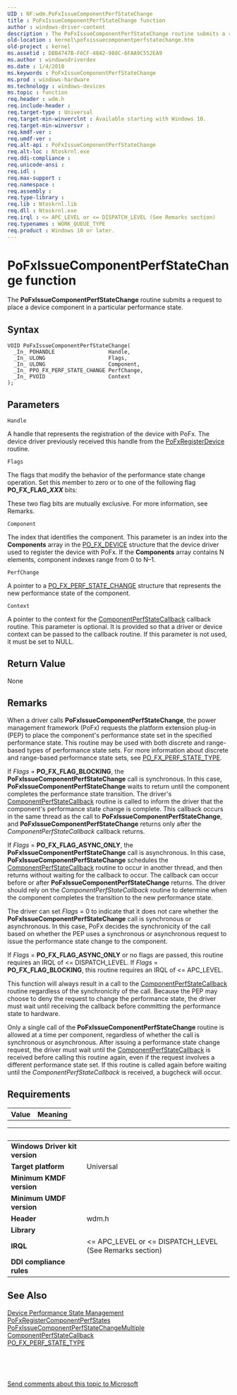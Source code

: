 ```yaml
---
UID : NF:wdm.PoFxIssueComponentPerfStateChange
title : PoFxIssueComponentPerfStateChange function
author : windows-driver-content
description : The PoFxIssueComponentPerfStateChange routine submits a request to place a device component in a particular performance state.
old-location : kernel\pofxissuecomponentperfstatechange.htm
old-project : kernel
ms.assetid : DBB4747B-F6CF-4842-988C-6FAA9C552EA9
ms.author : windowsdriverdev
ms.date : 1/4/2018
ms.keywords : PoFxIssueComponentPerfStateChange
ms.prod : windows-hardware
ms.technology : windows-devices
ms.topic : function
req.header : wdm.h
req.include-header : 
req.target-type : Universal
req.target-min-winverclnt : Available starting with Windows 10.
req.target-min-winversvr : 
req.kmdf-ver : 
req.umdf-ver : 
req.alt-api : PoFxIssueComponentPerfStateChange
req.alt-loc : Ntoskrnl.exe
req.ddi-compliance : 
req.unicode-ansi : 
req.idl : 
req.max-support : 
req.namespace : 
req.assembly : 
req.type-library : 
req.lib : Ntoskrnl.lib
req.dll : Ntoskrnl.exe
req.irql : <= APC_LEVEL or <= DISPATCH_LEVEL (See Remarks section)
req.typenames : WORK_QUEUE_TYPE
req.product : Windows 10 or later.
---
```



# PoFxIssueComponentPerfStateChange function
The <b>PoFxIssueComponentPerfStateChange</b> routine submits a request to place a device component in a 
    particular performance state.

## Syntax

````
VOID PoFxIssueComponentPerfStateChange(
  _In_ POHANDLE                 Handle,
  _In_ ULONG                    Flags,
  _In_ ULONG                    Component,
  _In_ PPO_FX_PERF_STATE_CHANGE PerfChange,
  _In_ PVOID                    Context
);
````

## Parameters

`Handle`

A handle that represents the registration of the device with PoFx. The device driver previously received this handle from the <a href="..\wdm\nf-wdm-pofxregisterdevice.md">PoFxRegisterDevice</a> routine.

`Flags`

The flags that modify the behavior of the performance state change operation. Set this member to zero or to one of the following flag <b>PO_FX_FLAG_<i>XXX</i></b> bits:

These two flag bits are mutually exclusive. For more information, see Remarks.

<table>
<tr>
<th>Value</th>
<th>Meaning</th>
</tr>
<tr>

`Component`

The index that identifies the component. This parameter is an index into the <b>Components</b> array in the <a href="..\wdm\ns-wdm-_po_fx_device_v1.md">PO_FX_DEVICE</a> structure that the device driver used to register the device with PoFx. If the <b>Components</b> array contains N elements, component indexes range from 0 to N–1.

`PerfChange`

A pointer to a <a href="..\wdm\ns-wdm-_po_fx_perf_state_change.md">PO_FX_PERF_STATE_CHANGE</a> structure that represents the new performance state of the component.

`Context`

A pointer to the context for the <a href="https://msdn.microsoft.com/library/windows/hardware/dn939353">ComponentPerfStateCallback</a> callback routine. This parameter is optional. It is provided so that a driver or device context can be passed to the callback routine. If this parameter is not used, it must be set to NULL.


## Return Value

None

## Remarks

When a driver calls <b>PoFxIssueComponentPerfStateChange</b>, the power management framework (PoFx) requests the platform extension plug-in (PEP) to place 
    the component's performance state set in the specified performance state. This routine may be used with both discrete and range-based types of performance state sets. For more information about discrete and range-based performance state sets, see <a href="..\wdm\ne-wdm-_po_fx_perf_state_type.md">PO_FX_PERF_STATE_TYPE</a>.

If <i>Flags</i> = <b>PO_FX_FLAG_BLOCKING</b>, the <b>PoFxIssueComponentPerfStateChange</b> call is synchronous. In this case, <b>PoFxIssueComponentPerfStateChange</b> waits to return until the component completes the performance state transition. The driver's <a href="https://msdn.microsoft.com/library/windows/hardware/dn939353">ComponentPerfStateCallback</a> routine is called to inform the driver that the component's performance state change is complete. This callback occurs in the same thread as the call to <b>PoFxIssueComponentPerfStateChange</b>, and <b>PoFxIssueComponentPerfStateChange</b> returns only after the <i>ComponentPerfStateCallback</i> callback returns. 

If <i>Flags</i> = <b>PO_FX_FLAG_ASYNC_ONLY</b>, the <b>PoFxIssueComponentPerfStateChange</b> call is asynchronous. In this case, <b>PoFxIssueComponentPerfStateChange</b> schedules the <a href="https://msdn.microsoft.com/library/windows/hardware/dn939353">ComponentPerfStateCallback</a> routine to occur in another thread, and then returns without waiting for the callback to occur. The callback can occur before or after <b>PoFxIssueComponentPerfStateChange</b> returns. The driver should rely on the <i>ComponentPerfStateCallback</i> routine to determine when the component completes the transition to the new performance state. 

The driver can set <i>Flags</i> = 0 to indicate that it does not care whether the <b>PoFxIssueComponentPerfStateChange</b> call is synchronous or asynchronous. In this case, PoFx decides the synchronicity of the call  based on whether the PEP uses a synchronous or asynchronous request to issue the performance state change to the component.

If <i>Flags</i> = <b>PO_FX_FLAG_ASYNC_ONLY</b> or no flags are passed, this routine requires an IRQL of &lt;= DISPATCH_LEVEL. If <i>Flags</i> = <b>PO_FX_FLAG_BLOCKING</b>, this routine requires an IRQL of &lt;= APC_LEVEL.

This function will always result in a call to the <a href="https://msdn.microsoft.com/library/windows/hardware/dn939353">ComponentPerfStateCallback</a> routine regardless of the synchronicity of the call. Because the PEP may choose to deny the request to change the performance state, the driver must wait until receiving the callback before committing the performance state to hardware.

Only a single call of the <b>PoFxIssueComponentPerfStateChange</b> routine  is allowed at a time per component, regardless of whether the call is synchronous or asynchronous. After issuing a performance state change request, the driver must wait until the <a href="https://msdn.microsoft.com/library/windows/hardware/dn939353">ComponentPerfStateCallback</a> is received before calling this routine again, even if the request involves a different performance state set. If this routine is called again before waiting until the <i>ComponentPerfStateCallback</i> is received, a bugcheck will occur.

## Requirements
| &nbsp; | &nbsp; |
| ---- |:---- |
| **Windows Driver kit version** |  |
| **Target platform** | Universal |
| **Minimum KMDF version** |  |
| **Minimum UMDF version** |  |
| **Header** | wdm.h |
| **Library** |  |
| **IRQL** | <= APC_LEVEL or <= DISPATCH_LEVEL (See Remarks section) |
| **DDI compliance rules** |  |

## See Also

<dl>
<dt>
<a href="https://msdn.microsoft.com/D5341D6D-7C71-43CB-9C70-7E939B32C33F">Device Performance State Management</a>
</dt>
<dt>
<a href="..\wdm\nf-wdm-pofxregistercomponentperfstates.md">PoFxRegisterComponentPerfStates</a>
</dt>
<dt>
<a href="..\wdm\nf-wdm-pofxissuecomponentperfstatechangemultiple.md">PoFxIssueComponentPerfStateChangeMultiple</a>
</dt>
<dt>
<a href="https://msdn.microsoft.com/library/windows/hardware/dn939353">ComponentPerfStateCallback</a>
</dt>
<dt>
<a href="..\wdm\ne-wdm-_po_fx_perf_state_type.md">PO_FX_PERF_STATE_TYPE</a>
</dt>
</dl>
 

 

<a href="mailto:wsddocfb@microsoft.com?subject=Documentation%20feedback [kernel\kernel]:%20PoFxIssueComponentPerfStateChange routine%20 RELEASE:%20(1/4/2018)&amp;body=%0A%0APRIVACY STATEMENT%0A%0AWe use your feedback to improve the documentation. We don't use your email address for any other purpose, and we'll remove your email address from our system after the issue that you're reporting is fixed. While we're working to fix this issue, we might send you an email message to ask for more info. Later, we might also send you an email message to let you know that we've addressed your feedback.%0A%0AFor more info about Microsoft's privacy policy, see http://privacy.microsoft.com/en-us/default.aspx." title="Send comments about this topic to Microsoft">Send comments about this topic to Microsoft</a>